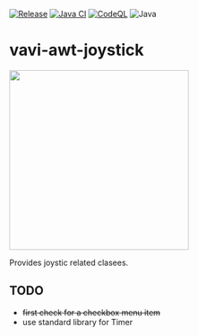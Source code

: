 [![Release](https://jitpack.io/v/umjammer/vavi-awt-joystick.svg)](https://jitpack.io/#umjammer/vavi-awt-joystick)
[![Java CI](https://github.com/umjammer/vavi-awt-joystick/actions/workflows/maven.yml/badge.svg)](https://github.com/umjammer/vavi-awt-joystick/actions/workflows/maven.yml)
[![CodeQL](https://github.com/umjammer/vavi-awt-joystick/actions/workflows/codeql-analysis.yml/badge.svg)](https://github.com/umjammer/vavi-awt-joystick/actions/workflows/codeql-analysis.yml)
![Java](https://img.shields.io/badge/Java-8-b07219)

# vavi-awt-joystick

<img src="https://user-images.githubusercontent.com/493908/207153859-91ad7707-d1d4-4609-bcdd-9cf992da5eec.png" width="320" />

Provides joystic related clasees.

## TODO

 * ~~first check for a checkbox menu item~~
 * use standard library for Timer
